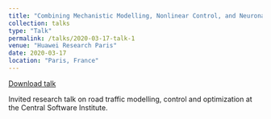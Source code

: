 ```yaml
---
title: "Combining Mechanistic Modelling, Nonlinear Control, and Neuronal Learning for Road Traffic Optimization"
collection: talks
type: "Talk"
permalink: /talks/2020-03-17-talk-1
venue: "Huawei Research Paris"
date: 2020-03-17
location: "Paris, France"
---
```


[Download talk](https://github.com/caxenie/cristianaxenie.github.io/raw/master/files/CristianAxenie_Talk_Huawei_CSI_2020.pdf) 

Invited research talk on road traffic modelling, control and optimization at the Central Software Institute.
